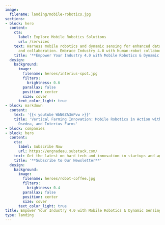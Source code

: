 ```yaml
---
image:
  filename: landing/mobile-robotics.jpg
sections:
- block: hero
  content:
    cta:
      label: Explore Mobile Robotics Solutions
      url: /services
    text: Harness mobile robotics and dynamic sensing for enhanced data collection
      and collaboration. Embrace Industry 4.0 with human-robot collaboration.
    title: '**Empower Your Industry 4.0 with Mobile Robotics & Dynamic Sensing**'
  design:
    background:
      image:
        filename: heroes/interius-spot.jpg
        filters:
          brightness: 0.6
        parallax: false
        position: center
        size: cover
      text_color_light: true
- block: markdown
  content:
    text: '{{< youtube WbN6ZA3mPvw >}}'
    title: 'Vertical Farming Innovation: Mobile Robotics in Action with Nadeau Innovations,
      Osedea, and Interius Farms'
- block: companies
- block: hero
  content:
    cta:
      label: Subscribe Now
      url: https://engnadeau.substack.com/
    text: Get the latest on hard tech and innovation in startups and agile businesses.
    title: '**Subscribe to Our Newsletter**'
  design:
    background:
      image:
        filename: heroes/robot-coffee.jpg
        filters:
          brightness: 0.4
        parallax: false
        position: center
        size: cover
      text_color_light: true
title: Empower Your Industry 4.0 with Mobile Robotics & Dynamic Sensing
type: landing
---
```

